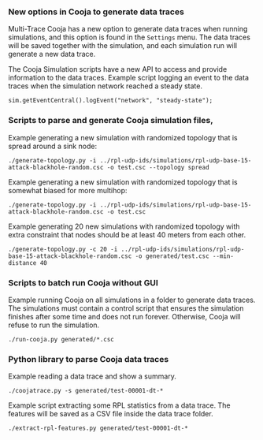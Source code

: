 ### New options in Cooja to generate data traces

Multi-Trace Cooja has a new option to generate data traces when running simulations, and this option is found in the
`Settings` menu. The data traces will be saved together with the simulation, and each simulation run will generate a
new data trace.

The Cooja Simulation scripts have a new API to access and provide information to the data traces. Example script
logging an event to the data traces when the simulation network reached a steady state.

```
sim.getEventCentral().logEvent("network", "steady-state");
```

### Scripts to parse and generate Cooja simulation files,

Example generating a new simulation with randomized topology that is spread around
a sink node:
```
./generate-topology.py -i ../rpl-udp-ids/simulations/rpl-udp-base-15-attack-blackhole-random.csc -o test.csc --topology spread
```

Example generating a new simulation with randomized topology that is
somewhat biased for more multihop:
```
./generate-topology.py -i ../rpl-udp-ids/simulations/rpl-udp-base-15-attack-blackhole-random.csc -o test.csc
```

Example generating 20 new simulations with randomized topology with extra
constraint that nodes should be at least 40 meters from each other.
```
./generate-topology.py -c 20 -i ../rpl-udp-ids/simulations/rpl-udp-base-15-attack-blackhole-random.csc -o generated/test.csc --min-distance 40
```

### Scripts to batch run Cooja without GUI

Example running Cooja on all simulations in a folder to generate data traces. The simulations must contain a control
script that ensures the simulation finishes after some time and does not run forever. Otherwise, Cooja will refuse to
run the simulation.

```
./run-cooja.py generated/*.csc
```

### Python library to parse Cooja data traces

Example reading a data trace and show a summary.

```
./coojatrace.py -s generated/test-00001-dt-*
```

Example script extracting some RPL statistics from a data trace. The features will be saved as a CSV file inside
the data trace folder.

```
./extract-rpl-features.py generated/test-00001-dt-*
```
